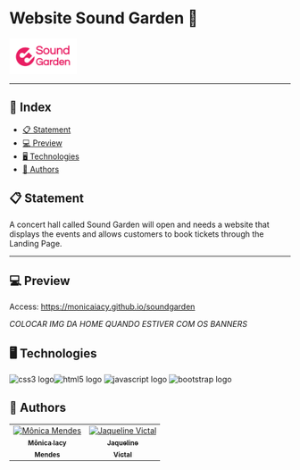 # Website Sound Garden :musical_note:
<p><img alt="logo" height="64" src="./img/Sound-logo (1).png"></p>

<hr>

## 📕 Index


* [📋 Statement](##Statement)
* [:computer: Preview](#Preview)
* [🖥 Technologies](#Technologies)
* [📝 Authors](#Authors)


## 📋 Statement

<p align="left">  A concert hall called Sound Garden will open and needs a website that displays the events and allows customers to book tickets through the Landing Page. </p>

<hr>

## :computer: Preview

Access: https://monicaiacy.github.io/soundgarden

*COLOCAR IMG DA HOME QUANDO ESTIVER COM OS BANNERS*



## 🖥 Technologies
<img src="https://cdn.jsdelivr.net/gh/devicons/devicon/icons/css3/css3-original.svg" height="40" width="52" alt="css3 logo"  /><img src="https://cdn.jsdelivr.net/gh/devicons/devicon/icons/html5/html5-original.svg" height="40" width="52" alt="html5 logo"  />
<img src="https://cdn.jsdelivr.net/gh/devicons/devicon/icons/javascript/javascript-original.svg" height="40" width="52" alt="javascript logo"  />
<img src="https://cdn.jsdelivr.net/gh/devicons/devicon/icons/bootstrap/bootstrap-original.svg" height="40" width="52" alt="bootstrap logo"  />

## 📝 Authors

<table>
	<tr>
		<td align="center">
			<a href="https://github.com/MonicaIacy">
				<img
					width="100px"
					height="auto"
					src="https://github.com/MonicaIacy.png"
					alt="Mônica Mendes"
				/>
				<br />
				<sub>
					<b>Mônica Iacy<br>Mendes</b>
				</sub>
			</a>
		</td>
        <td align="center">
			<a href="https://github.com/JaquelineVictal">
				<img
					width="100px"
					height="auto"
					src="https://github.com/JaquelineVictal.png"
					alt="Jaqueline Victal"
				/>
				<br />
				<sub>
					<b>Jaqueline<br>Victal</b>
				</sub>
			</a>
		</td>
</table>
